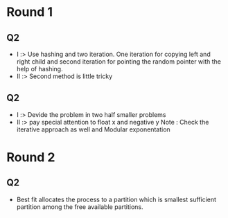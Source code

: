 # Round 1
## Q2
- I :> Use hashing and two iteration. One iteration for copying left and right child and second iteration for pointing the random pointer with the help of hashing.
- II :> Second method is little tricky
## Q2
- I :> Devide the problem in two half smaller problems
- II :> pay special attention to float x and negative y
Note : Check the iterative approach as well and Modular exponentation

# Round 2
## Q2
- Best fit allocates the process to a partition which is smallest sufficient partition among the free available partitions.